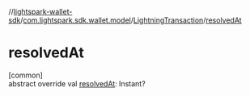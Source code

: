 //[lightspark-wallet-sdk](../../../index.md)/[com.lightspark.sdk.wallet.model](../index.md)/[LightningTransaction](index.md)/[resolvedAt](resolved-at.md)

# resolvedAt

[common]\
abstract override val [resolvedAt](resolved-at.md): Instant?
